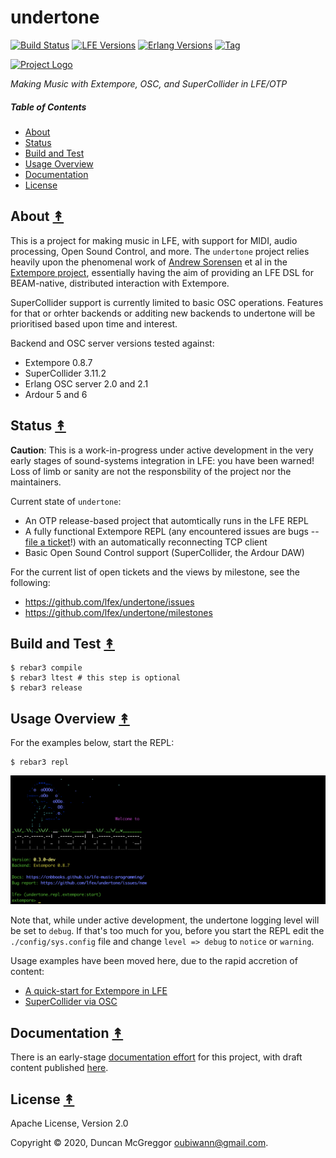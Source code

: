 # undertone

[![Build Status][gh-actions-badge]][gh-actions]
[![LFE Versions][lfe-badge]][lfe]
[![Erlang Versions][erlang-badge]][versions]
[![Tag][github-tag-badge]][github-tag]

[![Project Logo][logo]][logo-large]

*Making Music with Extempore, OSC, and SuperCollider in LFE/OTP*

##### Table of Contents

* [About](#about-)
* [Status](#status-)
* [Build and Test](#build-and-test-)
* [Usage Overview](#usage-overview-)
* [Documentation](#documentation-)
* [License](#license-)

## About [&#x219F;](#table-of-contents)

This is a project for making music in LFE, with support for MIDI, audio
processing, Open Sound Control, and more. The `undertone` project relies
heavily upon the phenomenal work of [Andrew Sorensen](https://github.com/digego)
et al in the [Extempore project](https://github.com/digego/extempore),
essentially having the aim of providing an LFE DSL for BEAM-native, distributed
interaction with Extempore.

SuperCollider support is currently limited to basic OSC operations. Features for
that or orhter backends or additing new backends to undertone will be
prioritised based upon time and interest.

Backend and OSC server versions tested against:

* Extempore 0.8.7
* SuperCollider 3.11.2
* Erlang OSC server 2.0 and 2.1
* Ardour 5 and 6

## Status [&#x219F;](#table-of-contents)

**Caution**: This is a work-in-progress under active development in the very
early stages of sound-systems integration in LFE: you have been warned! Loss of
limb or sanity are not the responsbility of the project nor the maintainers.

Current state of `undertone`:

* An OTP release-based project that automtically runs in the LFE REPL
* A fully functional Extempore REPL (any encountered issues are bugs --
  [file a ticket](https://github.com/lfex/undertone/issues/new)!) with an
  automatically reconnecting TCP client
* Basic Open Sound Control support (SuperCollider, the Ardour DAW)

For the current list of open tickets and the views by milestone, see the
following:

* https://github.com/lfex/undertone/issues
* https://github.com/lfex/undertone/milestones

## Build and Test [&#x219F;](#table-of-contents)

```shell
$ rebar3 compile
$ rebar3 ltest # this step is optional
$ rebar3 release
```

## Usage Overview [&#x219F;](#table-of-contents)

For the examples below, start the REPL:

```shell
$ rebar3 repl
```
[![Banner Screenshot][banner-image]][banner-image]

Note that, while under active development, the undertone logging level will be
set to `debug`. If that's too much for you, before you start the REPL edit the
`./config/sys.config` file and change `level => debug` to `notice` or
`warning`.

Usage examples have been moved here, due to the rapid accretion of content:

* [A quick-start for Extempore in LFE](https://cnbbooks.github.io/lfe-music-programming/current/quick-start/extempore/index.html)
* [SuperCollider via OSC](https://cnbbooks.github.io/lfe-music-programming/current/quick-start/osc/index.html#supercollider-a-hreftable-of-contentsa)

## Documentation [&#x219F;](#table-of-contents)

There is an early-stage [documentation effort](https://github.com/cnbbooks/lfe-music-programming)
for this project, with draft content published [here](https://cnbbooks.github.io/lfe-music-programming/current/).

## License [&#x219F;](#table-of-contents)

Apache License, Version 2.0

Copyright © 2020, Duncan McGreggor <oubiwann@gmail.com>.


[//]: ---Named-Links---

[logo]: priv/images/logo-v1.png
[logo-large]: priv/images/logo-v1-large.png
[github]: https://github.com/lfex/undertone
[gh-actions-badge]: https://github.com/lfex/undertone/workflows/ci%2Fcd/badge.svg
[gh-actions]: https://github.com/lfex/undertone/actions
[lfe]: https://github.com/rvirding/lfe
[lfe-badge]: https://img.shields.io/badge/lfe-2.0-blue.svg
[erlang-badge]: https://img.shields.io/badge/erlang-19%20to%2023-blue.svg
[versions]: https://github.com/lfex/undertone/blob/master/.github/workflows/cicd.yml
[github-tag]: https://github.com/lfex/undertone/tags
[github-tag-badge]: https://img.shields.io/github/tag/lfex/undertone.svg
[github-downloads]: https://img.shields.io/github/downloads/lfex/undertone/total.svg
[banner-image]: priv/images/banner-screenshot.png
